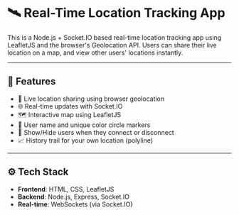 # 🛰️ Real-Time Location Tracking App

This is a Node.js + Socket.IO based real-time location tracking app using LeafletJS and the browser's Geolocation API. Users can share their live location on a map, and view other users' locations instantly.

---

## 📌 Features

- 📍 Live location sharing using browser geolocation
- 🌐 Real-time updates with Socket.IO
- 🗺️ Interactive map using LeafletJS
- 👤 User name and unique color circle markers
- 🔌 Show/Hide users when they connect or disconnect
- 📈 History trail for your own location (polyline)

---

## ⚙️ Tech Stack

- **Frontend**: HTML, CSS, LeafletJS
- **Backend**: Node.js, Express, Socket.IO
- **Real-time**: WebSockets (via Socket.IO)
 
